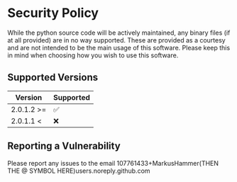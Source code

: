 # Security Policy

While the python source code will be actively maintained, any binary files (if at all provided) are in no way supported.
These are provided as a courtesy and are not intended to be the main usage of this software.
Please keep this in mind when choosing how you wish to use this software.

## Supported Versions

| Version    | Supported |
| ---------- | --------- |
| 2.0.1.2 >= | ✅        |
| 2.0.1.1 < | ❌        |

## Reporting a Vulnerability

Please report any issues to the email 107761433+MarkusHammer(THEN THE @ SYMBOL HERE)users.noreply.github.com
